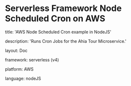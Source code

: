 # Serverless Framework Node Scheduled Cron on AWS

title: 'AWS Node Scheduled Cron example in NodeJS'

description: 'Runs Cron Jobs for the Ahia Tour Microservice.'

layout: Doc

framework: serverless (v4)

platform: AWS

language: nodeJS
